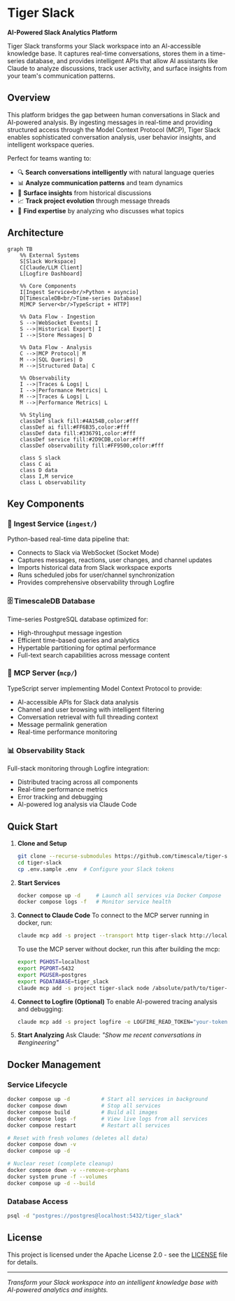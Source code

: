 # Tiger Slack

**AI-Powered Slack Analytics Platform**

Tiger Slack transforms your Slack workspace into an AI-accessible knowledge base. It captures real-time conversations, stores them in a time-series database, and provides intelligent APIs that allow AI assistants like Claude to analyze discussions, track user activity, and surface insights from your team's communication patterns.

## Overview

This platform bridges the gap between human conversations in Slack and AI-powered analysis. By ingesting messages in real-time and providing structured access through the Model Context Protocol (MCP), Tiger Slack enables sophisticated conversation analysis, user behavior insights, and intelligent workspace queries.

Perfect for teams wanting to:
- 🔍 **Search conversations intelligently** with natural language queries
- 📊 **Analyze communication patterns** and team dynamics
- 🤖 **Surface insights** from historical discussions
- 📈 **Track project evolution** through message threads
- 🎯 **Find expertise** by analyzing who discusses what topics

## Architecture

```mermaid
graph TB
    %% External Systems
    S[Slack Workspace]
    C[Claude/LLM Client]
    L[Logfire Dashboard]
    
    %% Core Components  
    I[Ingest Service<br/>Python + asyncio]
    D[TimescaleDB<br/>Time-series Database]
    M[MCP Server<br/>TypeScript + HTTP]
    
    %% Data Flow - Ingestion
    S -->|WebSocket Events| I
    S -->|Historical Export| I
    I -->|Store Messages| D
    
    %% Data Flow - Analysis
    C -->|MCP Protocol| M
    M -->|SQL Queries| D
    M -->|Structured Data| C
    
    %% Observability
    I -->|Traces & Logs| L
    I -->|Performance Metrics| L
    M -->|Traces & Logs| L
    M -->|Performance Metrics| L
    
    %% Styling
    classDef slack fill:#4A154B,color:#fff
    classDef ai fill:#FF6B35,color:#fff  
    classDef data fill:#336791,color:#fff
    classDef service fill:#2D9CDB,color:#fff
    classDef observability fill:#FF9500,color:#fff
    
    class S slack
    class C ai
    class D data
    class I,M service
    class L observability
```

## Key Components

### 🔄 **Ingest Service** (`ingest/`)
Python-based real-time data pipeline that:
- Connects to Slack via WebSocket (Socket Mode)
- Captures messages, reactions, user changes, and channel updates
- Imports historical data from Slack workspace exports
- Runs scheduled jobs for user/channel synchronization
- Provides comprehensive observability through Logfire

### 🗄️ **TimescaleDB Database**
Time-series PostgreSQL database optimized for:
- High-throughput message ingestion
- Efficient time-based queries and analytics
- Hypertable partitioning for optimal performance
- Full-text search capabilities across message content

### 🔌 **MCP Server** (`mcp/`)
TypeScript server implementing Model Context Protocol to provide:
- AI-accessible APIs for Slack data analysis
- Channel and user browsing with intelligent filtering
- Conversation retrieval with full threading context
- Message permalink generation
- Real-time performance monitoring

### 📊 **Observability Stack**
Full-stack monitoring through Logfire integration:
- Distributed tracing across all components
- Real-time performance metrics
- Error tracking and debugging
- AI-powered log analysis via Claude Code

## Quick Start

1. **Clone and Setup**
   ```bash
   git clone --recurse-submodules https://github.com/timescale/tiger-slack.git
   cd tiger-slack
   cp .env.sample .env  # Configure your Slack tokens
   ```

2. **Start Services**
   ```bash
   docker compose up -d     # Launch all services via Docker Compose
   docker compose logs -f   # Monitor service health
   ```

3. **Connect to Claude Code**
   To connect to the MCP server running in docker, run:

   ```bash
   claude mcp add -s project --transport http tiger-slack http://localhost:3000/mcp
   ```

   To use the MCP server without docker, run this after building the mcp:

   ```bash
   export PGHOST=localhost
   export PGPORT=5432
   export PGUSER=postgres
   export PGDATABASE=tiger_slack
   claude mcp add -s project tiger-slack node /absolute/path/to/tiger-slack/mcp/dist/index.js stdio
   ```

4. **Connect to Logfire (Optional)**
   To enable AI-powered tracing analysis and debugging:

   ```bash
   claude mcp add -s project logfire -e LOGFIRE_READ_TOKEN="your-token-here" -- uvx logfire-mcp@latest
   ```

5. **Start Analyzing**
   Ask Claude: *"Show me recent conversations in #engineering"*

## Docker Management

### Service Lifecycle
```bash
docker compose up -d          # Start all services in background
docker compose down           # Stop all services
docker compose build          # Build all images
docker compose logs -f        # View live logs from all services
docker compose restart        # Restart all services

# Reset with fresh volumes (deletes all data)
docker compose down -v
docker compose up -d

# Nuclear reset (complete cleanup)
docker compose down -v --remove-orphans
docker system prune -f --volumes
docker compose up -d --build
```

### Database Access
```bash
psql -d "postgres://postgres@localhost:5432/tiger_slack"
```

## License

This project is licensed under the Apache License 2.0 - see the [LICENSE](LICENSE) file for details.

---

*Transform your Slack workspace into an intelligent knowledge base with AI-powered analytics and insights.*